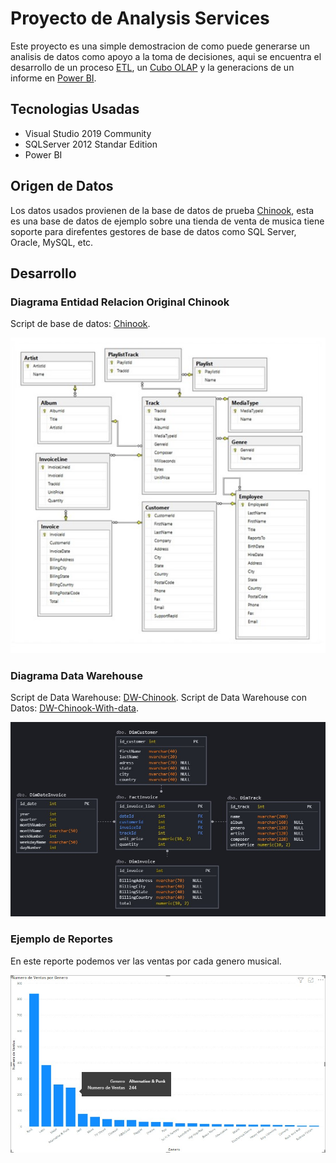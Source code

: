 # Proyecto de Analysis Services 
Este proyecto es una simple demostracion de como puede generarse un analisis de datos como apoyo a la toma de decisiones, aqui se encuentra el desarrollo de un proceso [ETL](https://en.wikipedia.org/wiki/Extract,_transform,_load), un [Cubo OLAP](https://es.wikipedia.org/wiki/Cubo_OLAP) y la generacions de un informe en [Power BI](https://es.wikipedia.org/wiki/Power_BI). 

## Tecnologias Usadas

* Visual Studio 2019 Community
* SQLServer 2012 Standar Edition
* Power BI

## Origen de Datos 

Los datos usados provienen de la base de datos de prueba [Chinook](https://github.com/lerocha/chinook-database),
esta es una base de datos de ejemplo sobre una tienda de venta de musica tiene soporte para direfentes gestores de base de datos como SQL Server, Oracle, MySQL, etc.

## Desarrollo

### Diagrama Entidad Relacion Original Chinook

Script de base de datos: [Chinook](./SQL/Chinook.sql).

![diagrama](./Capturas/ER.jpg)

### Diagrama Data Warehouse

Script de Data Warehouse: [DW-Chinook](./SQL/DW-Chinook.sql).
Script de Data Warehouse con Datos: [DW-Chinook-With-data](./SQL/DW-Chinook-FullData.sql).

![dw](./Capturas/diagramaDW.jpg)

### Ejemplo de Reportes 

En este reporte podemos ver las ventas por cada genero musical. 

![ventas genero](./Capturas/vg.jpg)
